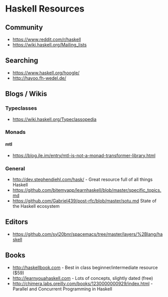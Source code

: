 # Haskell Resources

## Community

* https://www.reddit.com/r/haskell
* https://wiki.haskell.org/Mailing_lists

## Searching

* https://www.haskell.org/hoogle/
* http://hayoo.fh-wedel.de/

## Blogs / Wikis

### Typeclasses

* https://wiki.haskell.org/Typeclassopedia

### Monads

#### mtl

* https://blog.jle.im/entry/mtl-is-not-a-monad-transformer-library.html

### General

* http://dev.stephendiehl.com/hask/ - Great resource full of all things Haskell
* https://github.com/bitemyapp/learnhaskell/blob/master/specific_topics.md
* https://github.com/Gabriel439/post-rfc/blob/master/sotu.md State of the Haskell ecosystem

## Editors

* https://github.com/syl20bnr/spacemacs/tree/master/layers/%2Blang/haskell

## Books

* http://haskellbook.com - Best in class beginner/intermediate resource ($59)
* http://learnyouahaskell.com - Lots of concepts, slightly dated (free)
* http://chimera.labs.oreilly.com/books/1230000000929/index.html - Parallel and Concurrent Programming in Haskell
